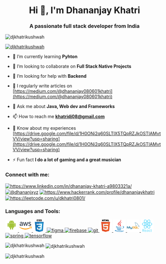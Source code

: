 <h1 align="center">Hi 👋, I'm Dhananjay Khatri</h1>
<h3 align="center">A passionate full stack developer from India</h3>

<p align="left"> <img src="https://komarev.com/ghpvc/?username=djkhatrikushwah&label=Profile%20views&color=0e75b6&style=flat" alt="djkhatrikushwah" /> </p>

<p align="left"> <a href="https://github.com/ryo-ma/github-profile-trophy"><img src="https://github-profile-trophy.vercel.app/?username=djkhatrikushwah" alt="djkhatrikushwah" /></a> </p>

- 🌱 I’m currently learning **Pyhton**

- 👯 I’m looking to collaborate on **Full Stack Native Projects**

- 🤝 I’m looking for help with **Backend**

- 📝 I regularly write articles on [https://medium.com/@dhananjay080601khatri](https://medium.com/@dhananjay080601khatri)

- 💬 Ask me about **Java, Web dev and Frameworks**

- 📫 How to reach me **khatridj08@gmail.com**

- 📄 Know about my experiences [https://drive.google.com/file/d/1H0ONi2q60SLTlX5TQpRZJkOSTIAMvtVV/view?usp=sharing](https://drive.google.com/file/d/1H0ONi2q60SLTlX5TQpRZJkOSTIAMvtVV/view?usp=sharing)

- ⚡ Fun fact **I do a lot of gaming and a great musician**

<h3 align="left">Connect with me:</h3>
<p align="left">
<a href="https://linkedin.com/in/https://www.linkedin.com/in/dhananjay-khatri-a9803321a/" target="blank"><img align="center" src="https://raw.githubusercontent.com/rahuldkjain/github-profile-readme-generator/master/src/images/icons/Social/linked-in-alt.svg" alt="https://www.linkedin.com/in/dhananjay-khatri-a9803321a/" height="30" width="40" /></a>
<a href="https://medium.com/@dhananjxyz" target="blank"><img align="center" src="https://raw.githubusercontent.com/rahuldkjain/github-profile-readme-generator/master/src/images/icons/Social/medium.svg" alt="@dhananjxyz" height="30" width="40" /></a>
<a href="https://www.hackerrank.com/https://www.hackerrank.com/profile/dhananjaykhatri" target="blank"><img align="center" src="https://raw.githubusercontent.com/rahuldkjain/github-profile-readme-generator/master/src/images/icons/Social/hackerrank.svg" alt="https://www.hackerrank.com/profile/dhananjaykhatri" height="30" width="40" /></a>
<a href="https://www.leetcode.com/https://leetcode.com/u/dkhatri0801/" target="blank"><img align="center" src="https://raw.githubusercontent.com/rahuldkjain/github-profile-readme-generator/master/src/images/icons/Social/leet-code.svg" alt="https://leetcode.com/u/dkhatri0801/" height="30" width="40" /></a>
</p>

<h3 align="left">Languages and Tools:</h3>
<p align="left"> <a href="https://developer.android.com" target="_blank" rel="noreferrer"> <img src="https://raw.githubusercontent.com/devicons/devicon/master/icons/android/android-original-wordmark.svg" alt="android" width="40" height="40"/> </a> <a href="https://aws.amazon.com" target="_blank" rel="noreferrer"> <img src="https://raw.githubusercontent.com/devicons/devicon/master/icons/amazonwebservices/amazonwebservices-original-wordmark.svg" alt="aws" width="40" height="40"/> </a> <a href="https://www.w3schools.com/css/" target="_blank" rel="noreferrer"> <img src="https://raw.githubusercontent.com/devicons/devicon/master/icons/css3/css3-original-wordmark.svg" alt="css3" width="40" height="40"/> </a> <a href="https://www.figma.com/" target="_blank" rel="noreferrer"> <img src="https://www.vectorlogo.zone/logos/figma/figma-icon.svg" alt="figma" width="40" height="40"/> </a> <a href="https://firebase.google.com/" target="_blank" rel="noreferrer"> <img src="https://www.vectorlogo.zone/logos/firebase/firebase-icon.svg" alt="firebase" width="40" height="40"/> </a> <a href="https://git-scm.com/" target="_blank" rel="noreferrer"> <img src="https://www.vectorlogo.zone/logos/git-scm/git-scm-icon.svg" alt="git" width="40" height="40"/> </a> <a href="https://www.w3.org/html/" target="_blank" rel="noreferrer"> <img src="https://raw.githubusercontent.com/devicons/devicon/master/icons/html5/html5-original-wordmark.svg" alt="html5" width="40" height="40"/> </a> <a href="https://www.java.com" target="_blank" rel="noreferrer"> <img src="https://raw.githubusercontent.com/devicons/devicon/master/icons/java/java-original.svg" alt="java" width="40" height="40"/> </a> <a href="https://www.mysql.com/" target="_blank" rel="noreferrer"> <img src="https://raw.githubusercontent.com/devicons/devicon/master/icons/mysql/mysql-original-wordmark.svg" alt="mysql" width="40" height="40"/> </a> <a href="https://reactjs.org/" target="_blank" rel="noreferrer"> <img src="https://raw.githubusercontent.com/devicons/devicon/master/icons/react/react-original-wordmark.svg" alt="react" width="40" height="40"/> </a> <a href="https://spring.io/" target="_blank" rel="noreferrer"> <img src="https://www.vectorlogo.zone/logos/springio/springio-icon.svg" alt="spring" width="40" height="40"/> </a> <a href="https://www.tensorflow.org" target="_blank" rel="noreferrer"> <img src="https://www.vectorlogo.zone/logos/tensorflow/tensorflow-icon.svg" alt="tensorflow" width="40" height="40"/> </a> </p>

<p><img align="left" src="https://github-readme-stats.vercel.app/api/top-langs?username=djkhatrikushwah&show_icons=true&locale=en&layout=compact" alt="djkhatrikushwah" /></p>

<p>&nbsp;<img align="center" src="https://github-readme-stats.vercel.app/api?username=djkhatrikushwah&show_icons=true&locale=en" alt="djkhatrikushwah" /></p>

<p><img align="center" src="https://github-readme-streak-stats.herokuapp.com/?user=djkhatrikushwah&" alt="djkhatrikushwah" /></p>
